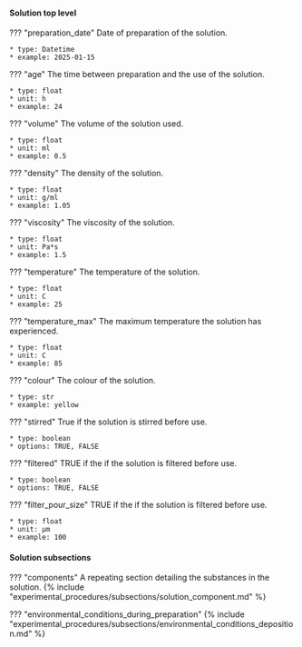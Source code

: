 #### Solution top level
??? "preparation_date"
    Date of preparation of the solution.

    * type: Datetime
    * example: 2025-01-15

??? "age"
    The time between preparation and the use of the solution.

    * type: float
    * unit: h
    * example: 24

??? "volume"
    The volume of the solution used.

    * type: float
    * unit: ml
    * example: 0.5   

??? "density"
    The density of the solution.

    * type: float
    * unit: g/ml
    * example: 1.05  

??? "viscosity"
    The viscosity of the solution.

    * type: float
    * unit: Pa*s
    * example: 1.5       

??? "temperature"
    The temperature of the solution.

    * type: float
    * unit: C
    * example: 25 

??? "temperature_max"
    The maximum temperature the solution has experienced.

    * type: float
    * unit: C
    * example: 85 

??? "colour"
    The colour of the solution.

    * type: str
    * example: yellow 

??? "stirred"
    True if the solution is stirred before use.

    * type: boolean
    * options: TRUE, FALSE 

??? "filtered"
    TRUE if the if the solution is filtered before use.

    * type: boolean
    * options: TRUE, FALSE 

??? "filter_pour_size"
    TRUE if the if the solution is filtered before use.

    * type: float
    * unit: µm
    * example: 100 

#### Solution subsections
??? "components"
    A repeating section detailing the substances in the solution.
    {% include "experimental_procedures/subsections/solution_component.md" %} 

??? "environmental_conditions_during_preparation"
    {% include "experimental_procedures/subsections/environmental_conditions_deposition.md" %} 